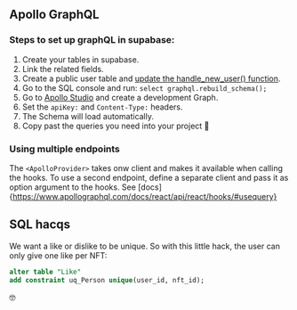 ## Apollo GraphQL

### Steps to set up graphQL in supabase:

1. Create your tables in supabase.
2. Link the related fields.
3. Create a public user table and [update the handle_new_user() function](https://nikofischer.com/supabase-how-to-query-users-table).
4. Go to the SQL console and run: `select graphql.rebuild_schema();`
5. Go to [Apollo Studio](https://studio.apollographql.com/) and create a development Graph.
6. Set the `apiKey:` and `Content-Type:` headers.
7. The Schema will load automatically.
8. Copy past the queries you need into your project 🍾

### Using multiple endpoints

The `<ApolloProvider>` takes onw client and makes it available when calling the hooks.
To use a second endpoint, define a separate client and pass it as option argument to the hooks. See [docs]{https://www.apollographql.com/docs/react/api/react/hooks/#usequery}

## SQL hacqs

We want a like or dislike to be unique. So with this little hack, the user can only give one like per NFT:

```sql
alter table "Like"
add constraint uq_Person unique(user_id, nft_id);
```

🤓
